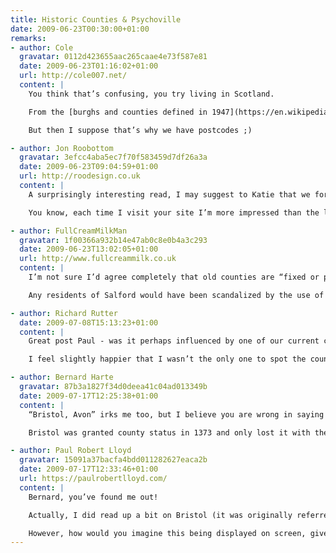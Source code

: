 ```yaml
---
title: Historic Counties & Psychoville
date: 2009-06-23T00:30:00+01:00
remarks:
- author: Cole
  gravatar: 0112d423655aac265caae4e73f587e81
  date: 2009-06-23T01:16:02+01:00
  url: http://cole007.net/
  content: |
    You think that’s confusing, you try living in Scotland.

    From the [burghs and counties defined in 1947](https://en.wikipedia.org/wiki/Local_Government_%28Scotland%29_Act_1947) through the [regional and district councils defined in 1973](https://en.wikipedia.org/wiki/Local_Government_%28Scotland%29_Act_1973) to the [unitary authorities formed in 1994](https://en.wikipedia.org/wiki/Local_Government_etc._%28Scotland%29_Act_1994), you are guaranteed that when discussing geography and locality no two people refer to the same place using the same nomenclature.

    But then I suppose that’s why we have postcodes ;)

- author: Jon Roobottom
  gravatar: 3efcc4aba5ec7f70f583459d7df26a3a
  date: 2009-06-23T09:04:59+01:00
  url: http://roodesign.co.uk
  content: |
    A surprisingly interesting read, I may suggest to Katie that we format our wedding address list like this. I’m sure that’ll go down a storm.

    You know, each time I visit your site I’m more impressed than the last at the beautiful simplicity of the design. It’s quite an achievement to design something that ‘builds’ in the users mind – each time I find something else I like. The power of good typography I suppose.

- author: FullCreamMilkMan
  gravatar: 1f00366a932b14e47ab0c8e0b4a3c293
  date: 2009-06-23T13:02:05+01:00
  url: http://www.fullcreammilk.co.uk
  content: |
    I’m not sure I’d agree completely that old counties are “fixed or predictable” or were ever not “subject to political whims”. We must take the attitude that boundaries, being human structures, are always subject to change, not always for the better, perhaps, but setting them in stone might end up being shortsighted.

    Any residents of Salford would have been scandalized by the use of “Salford, Manchester” not merely because it’s historically in Lancashire, but that Salford is a city in its own right, and never has been and never will be a suburb or annexe of Manchester.

- author: Richard Rutter
  date: 2009-07-08T15:13:23+01:00
  content: |
    Great post Paul - was it perhaps influenced by one of our current clients?

    I feel slightly happier that I wasn’t the only one to spot the county inconsistencies in Psychoville (which incidentally should not be taken as a criticism of Psychoville as the letters were written by a character who may well be as confused as the rest of us about such things).

- author: Bernard Harte
  gravatar: 87b3a1827f34d0deea41c04ad013349b
  date: 2009-07-17T12:25:38+01:00
  content: |
    “Bristol, Avon” irks me too, but I believe you are wrong in saying that “Bristol, Gloucestershire” would be more accurate.

    Bristol was granted county status in 1373 and only lost it with the creation of Avon. When Avon was abolished, City and County status was restored to Bristol.

- author: Paul Robert Lloyd
  gravatar: 15091a37bacfa4bdd011282627eaca2b
  date: 2009-07-17T12:33:46+01:00
  url: https://paulrobertlloyd.com/
  content: |
    Bernard, you’ve found me out!

    Actually, I did read up a bit on Bristol (it was originally referred to as a ‘County Corporate’ if I remember correctly) but I omitted going into that level of detail. So in that respect Bristol now being a Unitary Authority (and ‘Ceremonial County’) means it’s returned to a more historically correct position.

    However, how would you imagine this being displayed on screen, given that all other locations used a ‘City, County’ model?  Bristol is a rare example of being one in the same, but I would imagine certain viewers would find it odd to have Bristol not followed by the name of any county.
---
```

